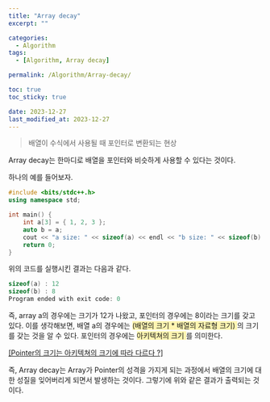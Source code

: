```yaml
---
title: "Array decay"
excerpt: ""

categories:
  - Algorithm
tags:
  - [Algorithm, Array decay]

permalink: /Algorithm/Array-decay/

toc: true
toc_sticky: true

date: 2023-12-27
last_modified_at: 2023-12-27
---
```


> 배열이 수식에서 사용될 때 포인터로 변환되는 현상

Array decay는 한마디로 배열을 포인터와 비슷하게 사용할 수 있다는 것이다.

하나의 예를 들어보자.

```cpp
#include <bits/stdc++.h>
using namespace std;

int main() {
	int a[3] = { 1, 2, 3 };
	auto b = a;
	cout << "a size: " << sizeof(a) << endl << "b size: " << sizeof(b) << endl;
	return 0;
}
```

위의 코드를 실행시킨 결과는 다음과 같다.

```cpp
sizeof(a) : 12
sizeof(b) : 8
Program ended with exit code: 0
```

즉, array a의 경우에는 크기가 12가 나왔고, 포인터의 경우에는 8이라는 크기를 갖고 있다. 이를 생각해보면, 배열 a의 경우에는 <span style="background-color:#fff5b1"> (배열의 크기 \* 배열의 자료형 크기) </span>의 크기를 갖는 것을 알 수 있다. 포인터의 경우에는 <span style="background-color:#fff5b1"> 아키텍쳐의 크기 </span>를 의미한다.

[[Pointer의 크기는 아키텍쳐의 크기에 따라 다르다 ?]](https://parkhoho.github.io/Algorithm/Pointer/)

즉, Array decay는 Array가 Pointer의 성격을 가지게 되는 과정에서 배열의 크기에 대한 성질을 잊어버리게 되면서 발생하는 것이다. 그렇기에 위와 같은 결과가 출력되는 것이다.

